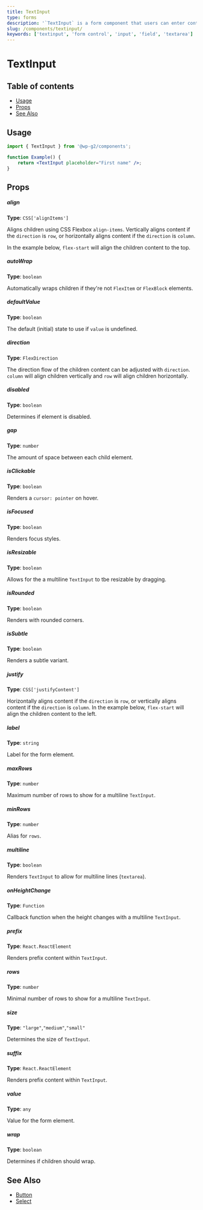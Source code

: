 ```yaml
---
title: TextInput
type: forms
description: '`TextInput` is a form component that users can enter content into.'
slug: /components/textinput/
keywords: ['textinput', 'form control', 'input', 'field', 'textarea']
---
```


# TextInput

## Table of contents

<!-- START doctoc generated TOC please keep comment here to allow auto update -->
<!-- DON'T EDIT THIS SECTION, INSTEAD RE-RUN doctoc TO UPDATE -->

-   [Usage](#usage)
-   [Props](#props)
-   [See Also](#see-also)

<!-- END doctoc generated TOC please keep comment here to allow auto update -->

<!-- Automatically Generated. DO NOT EDIT THIS FILE. -->
<!-- Instead, edit packages/website/src/docs/components/forms/textinput.mdx -->

<!-- props -->

<!-- Automatically Generated -->

## Usage

```jsx live
import { TextInput } from '@wp-g2/components';

function Example() {
	return <TextInput placeholder="First name" />;
}
```

## Props

##### align

**Type**: `CSS['alignItems']`

Aligns children using CSS Flexbox `align-items`. Vertically aligns content if the `direction` is `row`, or horizontally aligns content if the `direction` is `column`.

In the example below, `flex-start` will align the children content to the top.

##### autoWrap

**Type**: `boolean`

Automatically wraps children if they're not `FlexItem` or `FlexBlock` elements.

##### defaultValue

**Type**: `boolean`

The default (initial) state to use if `value` is undefined.

##### direction

**Type**: `FlexDirection`

The direction flow of the children content can be adjusted with `direction`. `column` will align children vertically and `row` will align children horizontally.

##### disabled

**Type**: `boolean`

Determines if element is disabled.

##### gap

**Type**: `number`

The amount of space between each child element.

##### isClickable

**Type**: `boolean`

Renders a `cursor: pointer` on hover.

##### isFocused

**Type**: `boolean`

Renders focus styles.

##### isResizable

**Type**: `boolean`

Allows for the a multiline `TextInput` to tbe resizable by dragging.

##### isRounded

**Type**: `boolean`

Renders with rounded corners.

##### isSubtle

**Type**: `boolean`

Renders a subtle variant.

##### justify

**Type**: `CSS['justifyContent']`

Horizontally aligns content if the `direction` is `row`, or vertically aligns content if the `direction` is `column`.
In the example below, `flex-start` will align the children content to the left.

##### label

**Type**: `string`

Label for the form element.

##### maxRows

**Type**: `number`

Maximum number of rows to show for a multiline `TextInput`.

##### minRows

**Type**: `number`

Alias for `rows`.

##### multiline

**Type**: `boolean`

Renders `TextInput` to allow for multiline lines (`textarea`).

##### onHeightChange

**Type**: `Function`

Callback function when the height changes with a multiline `TextInput`.

##### prefix

**Type**: `React.ReactElement`

Renders prefix content within `TextInput`.

##### rows

**Type**: `number`

Minimal number of rows to show for a multiline `TextInput`.

##### size

**Type**: `"large"`,`"medium"`,`"small"`

Determines the size of `TextInput`.

##### suffix

**Type**: `React.ReactElement`

Renders prefix content within `TextInput`.

##### value

**Type**: `any`

Value for the form element.

##### wrap

**Type**: `boolean`

Determines if children should wrap.

<!-- /Automatically Generated -->
<!-- /props -->

## See Also

-   [Button](../button/)
-   [Select](../select/)
